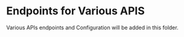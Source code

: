 # Endpoints for Various APIS

Various APIs endpoints and Configuration will be added in this folder.
